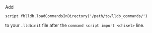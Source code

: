 Add 

```
script fblldb.loadCommandsInDirectory('/path/to/lldb_commands/')
```

to your `.lldbinit` file after the `command script import <chisel>` line.
